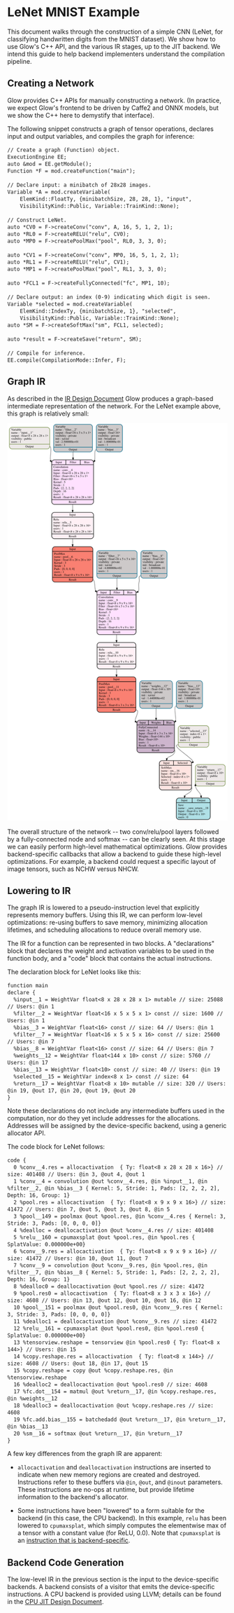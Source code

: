 # LeNet MNIST Example

This document walks through the construction of a simple CNN (LeNet, for
classifying handwritten digits from the MNIST dataset).  We show how to use
Glow's C++ API, and the various IR stages, up to the JIT backend.  We intend
this guide to help backend implementers understand the compilation pipeline.

## Creating a Network

Glow provides C++ APIs for manually constructing a network. (In practice, we
expect Glow's frontend to be driven by Caffe2 and ONNX models, but we show the
C++ here to demystify that interface).

The following snippet constructs a graph of tensor operations, declares input
and output variables, and compiles the graph for inference:

```
// Create a graph (Function) object.
ExecutionEngine EE;
auto &mod = EE.getModule();
Function *F = mod.createFunction("main");

// Declare input: a minibatch of 28x28 images.
Variable *A = mod.createVariable(
    ElemKind::FloatTy, {minibatchSize, 28, 28, 1}, "input",
    VisibilityKind::Public, Variable::TrainKind::None);

// Construct LeNet.
auto *CV0 = F->createConv("conv", A, 16, 5, 1, 2, 1);
auto *RL0 = F->createRELU("relu", CV0);
auto *MP0 = F->createPoolMax("pool", RL0, 3, 3, 0);

auto *CV1 = F->createConv("conv", MP0, 16, 5, 1, 2, 1);
auto *RL1 = F->createRELU("relu", CV1);
auto *MP1 = F->createPoolMax("pool", RL1, 3, 3, 0);

auto *FCL1 = F->createFullyConnected("fc", MP1, 10);

// Declare output: an index (0-9) indicating which digit is seen.
Variable *selected = mod.createVariable(
    ElemKind::IndexTy, {minibatchSize, 1}, "selected",
    VisibilityKind::Public, Variable::TrainKind::None);
auto *SM = F->createSoftMax("sm", FCL1, selected);

auto *result = F->createSave("return", SM);

// Compile for inference.
EE.compile(CompilationMode::Infer, F);
```

## Graph IR

As described in the [IR Design Document](IR.md) Glow produces a graph-based
intermediate representation of the network.  For the LeNet example above, this
graph is relatively small:

![](mnist.svg)

The overall structure of the network -- two conv/relu/pool layers followed by a
fully-connected node and softmax -- can be clearly seen.  At this stage we can
easily perform high-level mathematical optimizations.  Glow provides
backend-specific callbacks that allow a backend to guide these high-level
optimizations.  For example, a backend could request a specific layout of image
tensors, such as NCHW versus NHCW.

## Lowering to IR

The graph IR is lowered to a  pseudo-instruction level that explicitly
represents memory buffers.  Using this IR, we can perform low-level
optimizations: re-using buffers to save memory, minimizing allocation lifetimes,
and scheduling allocations to reduce overall memory use.

The IR for a function can be represented in two blocks.  A "declarations" block
that declares the weight and activation variables to be used in the function
body, and a "code" block that contains the actual instructions.

The declaration block for LeNet looks like this:
```
function main
declare {
  %input__1 = WeightVar float<8 x 28 x 28 x 1> mutable // size: 25088 // Users: @in 1
  %filter__2 = WeightVar float<16 x 5 x 5 x 1> const // size: 1600 // Users: @in 1
  %bias__3 = WeightVar float<16> const // size: 64 // Users: @in 1
  %filter__7 = WeightVar float<16 x 5 x 5 x 16> const // size: 25600 // Users: @in 7
  %bias__8 = WeightVar float<16> const // size: 64 // Users: @in 7
  %weights__12 = WeightVar float<144 x 10> const // size: 5760 // Users: @in 17
  %bias__13 = WeightVar float<10> const // size: 40 // Users: @in 19
  %selected__15 = WeightVar index<8 x 1> const // size: 64
  %return__17 = WeightVar float<8 x 10> mutable // size: 320 // Users: @in 19, @out 17, @in 20, @out 19, @out 20
}
```

Note these declarations do not include any intermediate buffers used in the
computation, nor do they yet include addresses for the allocations. Addresses
will be assigned by the device-specific backend, using a generic allocator API.


The code block for LeNet follows:
```
code {
  0 %conv__4.res = allocactivation  { Ty: float<8 x 28 x 28 x 16>} // size: 401408 // Users: @in 3, @out 4, @out 1
  1 %conv__4 = convolution @out %conv__4.res, @in %input__1, @in %filter__2, @in %bias__3 { Kernel: 5, Stride: 1, Pads: [2, 2, 2, 2], Depth: 16, Group: 1}
  2 %pool.res = allocactivation  { Ty: float<8 x 9 x 9 x 16>} // size: 41472 // Users: @in 7, @out 5, @out 3, @out 8, @in 5
  3 %pool__149 = poolmax @out %pool.res, @in %conv__4.res { Kernel: 3, Stride: 3, Pads: [0, 0, 0, 0]}
  4 %dealloc = deallocactivation @out %conv__4.res // size: 401408
  5 %relu__160 = cpumaxsplat @out %pool.res, @in %pool.res { SplatValue: 0.000000e+00}
  6 %conv__9.res = allocactivation  { Ty: float<8 x 9 x 9 x 16>} // size: 41472 // Users: @in 10, @out 11, @out 7
  7 %conv__9 = convolution @out %conv__9.res, @in %pool.res, @in %filter__7, @in %bias__8 { Kernel: 5, Stride: 1, Pads: [2, 2, 2, 2], Depth: 16, Group: 1}
  8 %dealloc0 = deallocactivation @out %pool.res // size: 41472
  9 %pool.res0 = allocactivation  { Ty: float<8 x 3 x 3 x 16>} // size: 4608 // Users: @in 13, @out 12, @out 10, @out 16, @in 12
  10 %pool__151 = poolmax @out %pool.res0, @in %conv__9.res { Kernel: 3, Stride: 3, Pads: [0, 0, 0, 0]}
  11 %dealloc1 = deallocactivation @out %conv__9.res // size: 41472
  12 %relu__161 = cpumaxsplat @out %pool.res0, @in %pool.res0 { SplatValue: 0.000000e+00}
  13 %tensorview.reshape = tensorview @in %pool.res0 { Ty: float<8 x 144>} // Users: @in 15
  14 %copy.reshape.res = allocactivation  { Ty: float<8 x 144>} // size: 4608 // Users: @out 18, @in 17, @out 15
  15 %copy.reshape = copy @out %copy.reshape.res, @in %tensorview.reshape
  16 %dealloc2 = deallocactivation @out %pool.res0 // size: 4608
  17 %fc.dot__154 = matmul @out %return__17, @in %copy.reshape.res, @in %weights__12
  18 %dealloc3 = deallocactivation @out %copy.reshape.res // size: 4608
  19 %fc.add.bias__155 = batchedadd @out %return__17, @in %return__17, @in %bias__13
  20 %sm__16 = softmax @out %return__17, @in %return__17
}
```

A few key differences from the graph IR are apparent:

* `allocactivation` and `deallocactivation` instructions are inserted to
  indicate when new memory regions are created and destroyed.  Instructions
  refer to these buffers via `@in`, `@out`, and `@inout` parameters.  These
  instructions are no-ops at runtime, but provide lifetime information to the
  backend's allocator.

* Some instructions have been "lowered" to a form suitable for the backend (in
  this case, the CPU backend).  In this example, `relu` has been lowered to
  `cpumaxsplat`, which simply computes the elementwise max of a tensor with a
  constant value (for ReLU, 0.0). Note that `cpumaxsplat` is an [instruction that
  is backend-specific](Backends.md#backend-specific-nodes-and-instructions).

## Backend Code Generation

The low-level IR in the previous section is the input to the device-specific
backends.  A backend consists of a visitor that emits the device-specific
instructions.  A CPU backend is provided using LLVM; details can be found in the
[CPU JIT Design Document](JIT.md).
